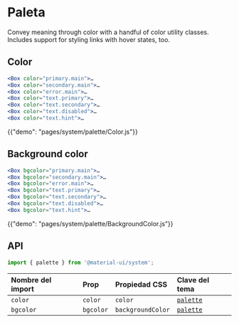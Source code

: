 # Paleta

<p class="description">Convey meaning through color with a handful of color utility classes. Includes support for styling links with hover states, too.</p>

## Color

```jsx
<Box color="primary.main">…
<Box color="secondary.main">…
<Box color="error.main">…
<Box color="text.primary">…
<Box color="text.secondary">…
<Box color="text.disabled">…
<Box color="text.hint">…
```

{{"demo": "pages/system/palette/Color.js"}}

## Background color

```jsx
<Box bgcolor="primary.main">…
<Box bgcolor="secondary.main">…
<Box bgcolor="error.main">…
<Box bgcolor="text.primary">…
<Box bgcolor="text.secondary">…
<Box bgcolor="text.disabled">…
<Box bgcolor="text.hint">…
```

{{"demo": "pages/system/palette/BackgroundColor.js"}}

## API

```js
import { palette } from '@material-ui/system';
```

| Nombre del import | Prop      | Propiedad CSS     | Clave del tema                                                   |
| :---------------- | :-------- | :---------------- | :--------------------------------------------------------------- |
| `color`           | `color`   | `color`           | [`palette`](/customization/default-theme/?expend-path=$.palette) |
| `bgcolor`         | `bgcolor` | `backgroundColor` | [`palette`](/customization/default-theme/?expend-path=$.palette) |
